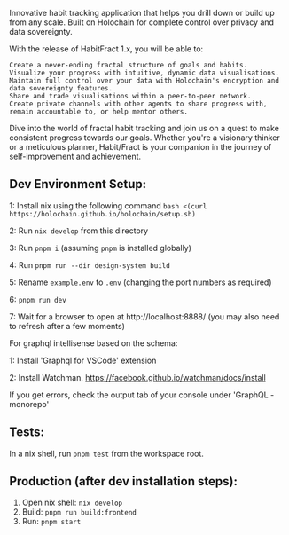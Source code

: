 Innovative habit tracking application that helps you drill down or build up from any scale. Built on Holochain for complete control over privacy and data sovereignty.

With the release of HabitFract 1.x, you will be able to:

    Create a never-ending fractal structure of goals and habits.
    Visualize your progress with intuitive, dynamic data visualisations.
    Maintain full control over your data with Holochain's encryption and data sovereignty features.
    Share and trade visualisations within a peer-to-peer network.
    Create private channels with other agents to share progress with, remain accountable to, or help mentor others.

Dive into the world of fractal habit tracking and join us on a quest to make consistent progress towards our goals. Whether you're a visionary thinker or a meticulous planner, Habit/Fract is your companion in the journey of self-improvement and achievement.

## Dev Environment Setup:
1: Install nix using the following command
`bash <(curl https://holochain.github.io/holochain/setup.sh)`

2: Run `nix develop` from this directory

3: Run `pnpm i` (assuming `pnpm` is installed globally)

4: Run `pnpm run --dir design-system build`

5: Rename `example.env` to `.env` (changing the port numbers as required)

6: `pnpm run dev`

7: Wait for a browser to open at http://localhost:8888/  (you may also need to refresh after a few moments)


For graphql intellisense based on the schema:

1: Install 'Graphql for VSCode' extension

2: Install Watchman. https://facebook.github.io/watchman/docs/install

If you get errors, check the output tab of your console under 'GraphQL - monorepo'

## Tests:

In a nix shell, run `pnpm test` from the workspace root.

## Production (after dev installation steps):

1. Open nix shell: `nix develop`
2. Build: `pnpm run build:frontend`
3. Run: `pnpm start`
